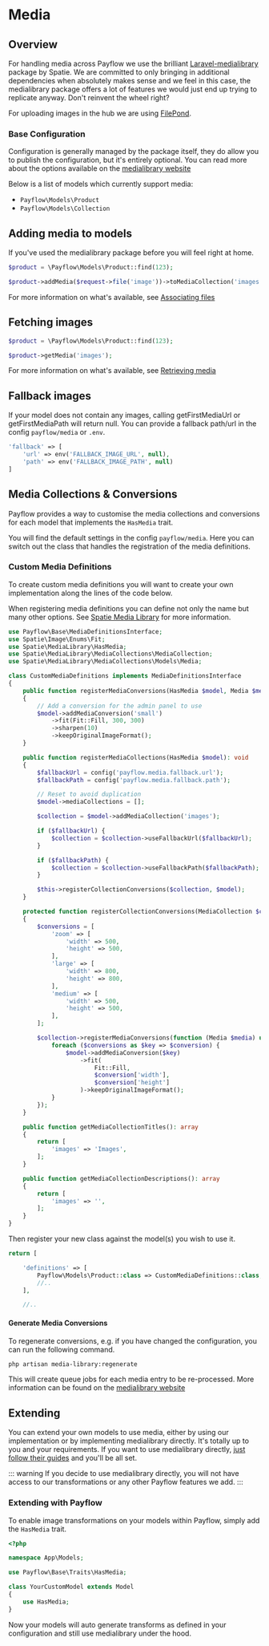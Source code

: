 # Media

## Overview

For handling media across Payflow we use the brilliant [Laravel-medialibrary](https://spatie.be/docs/laravel-medialibrary) package by Spatie. We are committed to 
only bringing in additional dependencies when absolutely makes sense and we feel in this case, the medialibrary package 
offers a lot of features we would just end up trying to replicate anyway. Don't reinvent the wheel right?

For uploading images in the hub we are using [FilePond](https://pqina.nl).

### Base Configuration

Configuration is generally managed by the package itself, they do allow you to publish the configuration, but it's 
entirely optional. You can read more about the options available on the [medialibrary website](https://spatie.be/docs/laravel-medialibrary/v9/installation-setup)

Below is a list of models which currently support media:

- `Payflow\Models\Product`
- `Payflow\Models\Collection`

## Adding media to models

If you've used the medialibrary package before you will feel right at home.

```php
$product = \Payflow\Models\Product::find(123);

$product->addMedia($request->file('image'))->toMediaCollection('images');
```

For more information on what's available, see [Associating files](https://spatie.be/docs/laravel-medialibrary/v9/basic-usage/associating-files)

## Fetching images

```php
$product = \Payflow\Models\Product::find(123);

$product->getMedia('images');
```
For more information on what's available, see [Retrieving media](https://spatie.be/docs/laravel-medialibrary/v9/basic-usage/retrieving-media)

## Fallback images
If your model does not contain any images, calling getFirstMediaUrl or getFirstMediaPath will return null. You can 
provide a fallback path/url in the config `payflow/media` or `.env`.
```php
'fallback' => [
    'url' => env('FALLBACK_IMAGE_URL', null),
    'path' => env('FALLBACK_IMAGE_PATH', null)
]
```

## Media Collections & Conversions

Payflow provides a way to customise the media collections and conversions for each model that implements the `HasMedia` 
trait. 

You will find the default settings in the config `payflow/media`. Here you can switch out the class that handles the 
registration of the media definitions. 

### Custom Media Definitions

To create custom media definitions you will want to create your own implementation along the lines of the code below.

When registering media definitions you can define not only the name but many other options.
See [Spatie Media Library](https://spatie.be/docs/laravel-medialibrary/v10/working-with-media-collections/defining-media-collections) for more information.

```php
use Payflow\Base\MediaDefinitionsInterface;
use Spatie\Image\Enums\Fit;
use Spatie\MediaLibrary\HasMedia;
use Spatie\MediaLibrary\MediaCollections\MediaCollection;
use Spatie\MediaLibrary\MediaCollections\Models\Media;

class CustomMediaDefinitions implements MediaDefinitionsInterface
{
    public function registerMediaConversions(HasMedia $model, Media $media = null): void
    {
        // Add a conversion for the admin panel to use
        $model->addMediaConversion('small')
            ->fit(Fit::Fill, 300, 300)
            ->sharpen(10)
            ->keepOriginalImageFormat();
    }

    public function registerMediaCollections(HasMedia $model): void
    {
        $fallbackUrl = config('payflow.media.fallback.url');
        $fallbackPath = config('payflow.media.fallback.path');

        // Reset to avoid duplication
        $model->mediaCollections = [];

        $collection = $model->addMediaCollection('images');

        if ($fallbackUrl) {
            $collection = $collection->useFallbackUrl($fallbackUrl);
        }

        if ($fallbackPath) {
            $collection = $collection->useFallbackPath($fallbackPath);
        }

        $this->registerCollectionConversions($collection, $model);
    }

    protected function registerCollectionConversions(MediaCollection $collection, HasMedia $model): void
    {
        $conversions = [
            'zoom' => [
                'width' => 500,
                'height' => 500,
            ],
            'large' => [
                'width' => 800,
                'height' => 800,
            ],
            'medium' => [
                'width' => 500,
                'height' => 500,
            ],
        ];

        $collection->registerMediaConversions(function (Media $media) use ($model, $conversions) {
            foreach ($conversions as $key => $conversion) {
                $model->addMediaConversion($key)
                    ->fit(
                        Fit::Fill,
                        $conversion['width'],
                        $conversion['height']
                    )->keepOriginalImageFormat();
            }
        });
    }

    public function getMediaCollectionTitles(): array
    {
        return [
            'images' => 'Images',
        ];
    }

    public function getMediaCollectionDescriptions(): array
    {
        return [
            'images' => '',
        ];
    }
}
```
Then register your new class against the model(s) you wish to use it.

```php
return [

    'definitions' => [
        Payflow\Models\Product::class => CustomMediaDefinitions::class,
        //..
    ],

    //..
```

#### Generate Media Conversions

To regenerate conversions, e.g. if you have changed the configuration, you can run the following command.

```sh
php artisan media-library:regenerate
```

This will create queue jobs for each media entry to be re-processed. More information can be found on the 
[medialibrary website](https://spatie.be/docs/laravel-medialibrary/v9/converting-images/regenerating-images)


## Extending

You can extend your own models to use media, either by using our implementation or by implementing medialibrary 
directly. It's totally up to you and your requirements. If you want to use medialibrary directly, 
[just follow their guides](https://spatie.be/docs/laravel-medialibrary/v9/basic-usage/preparing-your-model) and you'll be all set.

::: warning
If you decide to use medialibrary directly, you will not have access to our transformations or any other Payflow features 
we add.
:::

### Extending with Payflow

To enable image transformations on your models within Payflow, simply add the `HasMedia` trait.

```php
<?php

namespace App\Models;

use Payflow\Base\Traits\HasMedia;

class YourCustomModel extends Model
{
    use HasMedia;
}
```

Now your models will auto generate transforms as defined in your configuration and still use medialibrary under the hood.
